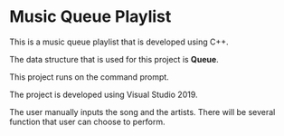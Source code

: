 # Music Queue Playlist 

This is a music queue playlist that is developed using C++. 

The data structure that is used for this project is **Queue**. 

This project runs on the command prompt.

The project is developed using Visual Studio 2019.

The user manually inputs the song and the artists. There will be several function that user can choose to perform. 
